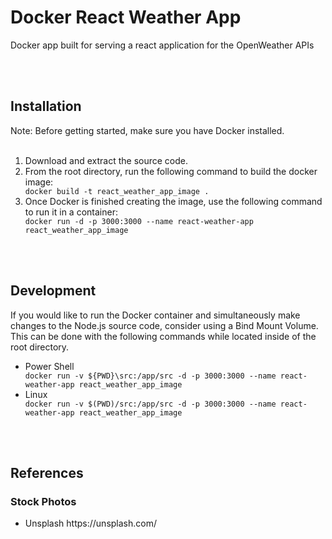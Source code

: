<h1>Docker React Weather App</h1>
Docker app built for serving a react application for the OpenWeather APIs

<br><br>
<h2>Installation</h2>
Note: Before getting started, make sure you have Docker installed.
<br><br>
<ol>
  <li>Download and extract the source code.</li>
  <li>From the root directory, run the following command to build the docker image:</li>
  <code>docker build -t react_weather_app_image .</code>
  <li>Once Docker is finished creating the image, use the following command to run it in a container:</li>
  <code>docker run -d -p 3000:3000 --name react-weather-app react_weather_app_image</code>
</ol>

<br><br>
<h2>Development</h2>
<p>If you would like to run the Docker container and simultaneously make changes to the Node.js source code, consider using a Bind Mount Volume. This can be done with the following commands while located inside of the root directory.</p>
<ul>
  <li>Power Shell</li>
  <code>docker run -v ${PWD}\src:/app/src -d -p 3000:3000 --name react-weather-app react_weather_app_image</code>
  <li>Linux</li>
  <code>docker run -v $(PWD)/src:/app/src -d -p 3000:3000 --name react-weather-app react_weather_app_image</code>
</ul>
  
<br><br>
<h2>References</h2>
<h3>Stock Photos</h3>
<ul>
  <li>Unsplash https://unsplash.com/</li>
</ul>
